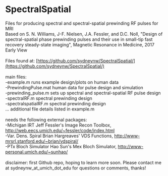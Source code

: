 # SpectralSpatial
Files for producing spectral and spectral-spatial prewinding RF pulses for MRI <br />
Based on S. N. Williams, J-F. Nielsen, J.A. Fessler, and D.C. Noll, "Design of spectral-spatial phase prewinding pulses and their use in small-tip fast recovery steady-state imaging", Magnetic Resonance in Medicine, 2017 Early View <br />
<br />
Files found at: [https://github.com/sydneynw/SpectralSpatial/](https://github.com/sydneynw/SpectralSpatial/)<br />
<br />
main files:<br />
-example.m              runs example design/plots on human data<br />
-PrewindingPulse.mat    human data for pulse design and simulation<br />
-prewinding_pulse.m     sets up spectral and spectral-spatial RF pulse design<br />
-spectralRF.m           spectral prewinding design<br />
-spectralspatialRF.m    spectral prewinding design<br />
... additional file details listed in example.m<br />
<br />
needs the following external packages:<br />
-Michigan IRT           Jeff Fessler's Image Recon Toolbox, http://web.eecs.umich.edu/~fessler/code/index.html<br />
-Var. Dens. Spiral      Brian Hargreaves' VDS Functions, http://www-mrsrl.stanford.edu/~brian/vdspiral/<br />
-PTx Bloch Simulator    Hao Sun's Mex Bloch Simulator, http://www-personal.umich.edu/~sunhao/<br />
<br />
disclaimer: first Github repo, hoping to learn more soon. Please contact me at sydneynw_at_umich_dot_edu for questions or comments, thanks!<br />

